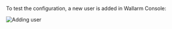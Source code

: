 To test the configuration, a new user is added in Wallarm Console:

![Adding user](../../../../images/user-guides/settings/integrations/webhook-examples/adding-user.png)
